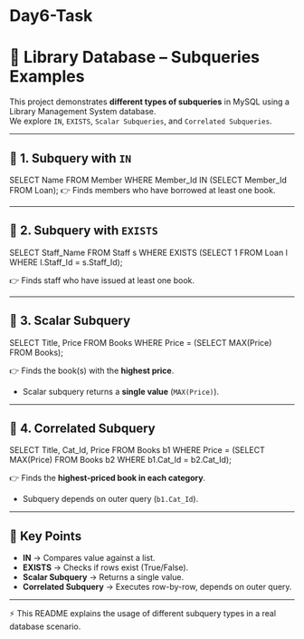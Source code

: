 # Day6-Task

# 📘 Library Database – Subqueries Examples

This project demonstrates **different types of subqueries** in MySQL using a Library Management System database.  
We explore `IN`, `EXISTS`, `Scalar Subqueries`, and `Correlated Subqueries`.

---

## 🔹 1. Subquery with `IN`
SELECT Name FROM Member WHERE Member_Id IN (SELECT Member_Id FROM Loan);
👉 Finds members who have borrowed at least one book.  

---

## 🔹 2. Subquery with `EXISTS`

SELECT Staff_Name FROM Staff s
WHERE EXISTS (SELECT 1 FROM Loan l WHERE l.Staff_Id = s.Staff_Id);

👉 Finds staff who have issued at least one book.  

---

## 🔹 3. Scalar Subquery

SELECT Title, Price FROM Books
WHERE Price = (SELECT MAX(Price) FROM Books);

👉 Finds the book(s) with the **highest price**.  
- Scalar subquery returns a **single value** (`MAX(Price)`).  

---

## 🔹 4. Correlated Subquery

SELECT Title, Cat_Id, Price
FROM Books b1
WHERE Price = (SELECT MAX(Price) FROM Books b2 WHERE b1.Cat_Id = b2.Cat_Id);

👉 Finds the **highest-priced book in each category**.  
- Subquery depends on outer query (`b1.Cat_Id`).  

---

## 📝 Key Points
- **IN** → Compares value against a list.  
- **EXISTS** → Checks if rows exist (True/False).  
- **Scalar Subquery** → Returns a single value.  
- **Correlated Subquery** → Executes row-by-row, depends on outer query.  

---

⚡ This README explains the usage of different subquery types in a real database scenario.  
